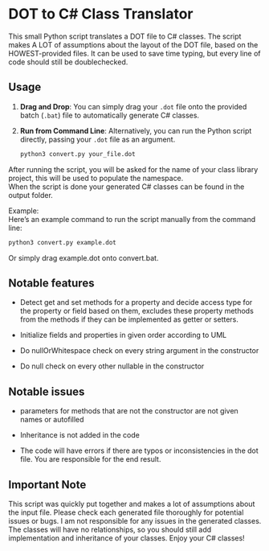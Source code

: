 # DOT to C# Class Translator

This small Python script translates a DOT file to C# classes. The script makes A LOT of assumptions about the layout of the DOT file, based on the HOWEST-provided files.
It can be used to save time typing, but every line of code should still be doublechecked.
## Usage

1. **Drag and Drop**: You can simply drag your `.dot` file onto the provided batch (`.bat`) file to automatically generate C# classes.
2. **Run from Command Line**: Alternatively, you can run the Python script directly, passing your `.dot` file as an argument.

   ```bash
   python3 convert.py your_file.dot
After running the script, you will be asked for the name of your class library project, this will be used to populate the namespace.  
When the script is done your generated C# classes can be found in the output folder.

Example:  
Here’s an example command to run the script manually from the command line:

```bash
python3 convert.py example.dot
```
Or simply drag example.dot onto convert.bat.

## Notable features
- Detect get and set methods for a property and decide access type for the property or field based on them, 
excludes these property methods from the methods if they can be implemented as getter or setters.  

- Initialize fields and properties in given order according to UML
  
- Do nullOrWhitespace check on every string argument in the constructor

- Do null check on every other nullable in the constructor 

## Notable issues
- parameters for methods that are not the constructor are not given names or autofilled

- Inheritance is not added in the code

- The code will have errors if there are typos or inconsistencies in the dot file. You are responsible for the end result.

## Important Note
This script was quickly put together and makes a lot of assumptions about the input file. Please check each generated file thoroughly for potential issues or bugs. I am not responsible for any issues in the generated classes.
The classes will have no relationships, so you should still add implementation and inheritance of your classes.
Enjoy your C# classes!

